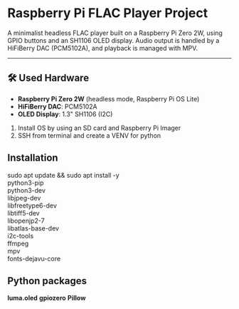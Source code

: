 # Raspberry Pi FLAC Player Project

A minimalist headless FLAC player built on a Raspberry Pi Zero 2W, using GPIO buttons and an SH1106 OLED display. Audio output is handled by a HiFiBerry DAC (PCM5102A), and playback is managed with MPV.

---

## 🛠️ Used Hardware

- **Raspberry Pi Zero 2W** (headless mode, Raspberry Pi OS Lite)
- **HiFiBerry DAC**: PCM5102A
- **OLED Display**: 1.3" SH1106 (I2C)

1. Install OS by using an SD card and Raspberry Pi Imager
2. SSH from terminal and create a VENV for python

## Installation

sudo apt update && sudo apt install -y \
  python3-pip \
  python3-dev \
  libjpeg-dev \
  libfreetype6-dev \
  libtiff5-dev \
  libopenjp2-7 \
  libatlas-base-dev \
  i2c-tools \
  ffmpeg \
  mpv \
  fonts-dejavu-core


## Python packages

**luma.oled**
**gpiozero**
**Pillow**


